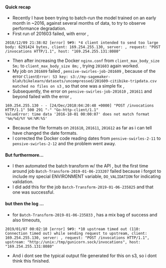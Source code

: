 #### Quick recap
* Recently I have been trying to batch-run the model trained on an early month in ~2016, against several months of data, to try to observe performance degradation.
* First run of 201603 failed, with error , 
```
2018/12/09 21:38:02 [error] 9#9: *4 client intended to send too large body: 6291424 bytes, client: 169.254.255.130, server: , request: "POST /invocations HTTP/1.1", host: "169.254.255.131:8080"
```
* Then after increasing the Docker  `nginx.conf`  from  `client_max_body_size 5m;` to `client_max_body_size 8m;`  , trying `201603` again worked. 
* My job on `201609` failed , `pensive-swirles-job-201609` , because of the error `ClientError: S3 key: s3://my-sagemaker-blah/bikelearn/datasets/uncompressed/201609-citibike-tripdata.csv matched no files on s3` , so that one was a simple fix , 
* Subsequently, the error on `pensive-swirles-job-201610` , `201611` and beyond failed with the error , 
```
169.254.255.130 - - [24/Dec/2018:04:20:48 +0000] "POST /invocations HTTP/1.1" 500 291 "-" "Go-http-client/1.1"
ValueError: time data '2016-10-01 00:00:07' does not match format '%m/%d/%Y %H:%M:%S'

```
* Because the file formats on `201610`, `201611`, `201612` as far as i can tell have changed the date formats. 
* I corrected the Docker code reading dates from `pensive-swirles-2-11` to `pensive-swirles-2-12` and the problem went away.

#### But furthermore...
* I then automated the batch transform w/ the API , but the first time around job `Batch-Transform-2019-01-06-233207` failed because i forgot to include my special ENVIRONMENT variable, `DO_VALIDATION` for indicating  validation. 
* I did add this for the job `Batch-Transform-2019-01-06-235825` and that one was successful.

#### but then the log ...
* for `Batch-Transform-2019-01-06-235833` , has a mix bag of success and also timeouts, 
```
2019/01/07 00:02:10 [error] 9#9: *10 upstream timed out (110: Connection timed out) while sending request to upstream, client: 169.254.255.130, server: , request: "POST /invocations HTTP/1.1", upstream: "http://unix:/tmp/gunicorn.sock/invocations", host: "169.254.255.131:8080"
```
* And i dont see the typical output file generated for this on s3, so i dont think this finished.

